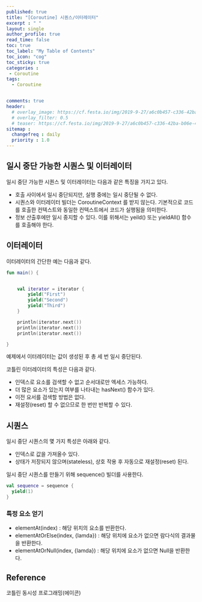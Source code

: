 ```yaml
---
published: true
title: "[Coroutine] 시퀀스/이터레이터"
excerpt : " "
layout: single
author_profile: true
read_time: false
toc: true
toc_label: "My Table of Contents"
toc_icon: "cog"
toc_sticky: true
categories :
 - Coroutine
tags: 	
  - Coroutine	


comments: true
header:
  # overlay_image: https://cf.festa.io/img/2019-9-27/a6c0b457-c336-42ba-b06e-462de90ada91.jpg
  # overlay_filter: 0.5
  # teaser: https://cf.festa.io/img/2019-9-27/a6c0b457-c336-42ba-b06e-462de90ada91.jpg
sitemap :
  changefreq : daily
  priority : 1.0
---
```


## 일시 중단 가능한 시퀀스 및 이터레이터

일시 중단 가능한 시퀀스 및 이터레이터는 다음과 같은 특징을 가지고 있다.

- 호출 사이에서 일시 중단되지만, 실행 중에는 일시 중단될 수 없다.
- 시퀀스와 이터레이터 빌더는 CoroutineContext 를 받지 않는다. 기본적으로 코드를 호출한 컨텍스트와 동일한 컨텍스트에서 코드가 실행됨을 의미한다.
- 정보 산출후에만 일시 중지할 수 있다. 이를 위해서는 yeild() 또는 yieldAll() 함수를 호출해야 한다.

## 이터레이터

이터레이터의 간단한 예는 다음과 같다.

~~~kotlin
fun main() {


    val iterator = iterator {
        yield("First")
        yield("Second")
        yield("Third")
    }

    println(iterator.next())
    println(iterator.next())
    println(iterator.next())

}
~~~

예제에서 이터레이터는 값이 생성된 후 총 세 번 일시 중단된다.

코틀린 이터레이터의 특성은 다음과 같다.

- 인덱스로 요소를 검색할 수 없고 순서대로만 엑세스 가능하다.
- 더 많은 요소가 있는지 여부를 나타내는 hasNext() 함수가 있다.
- 이전 요서를 검색할 방법은 없다.
- 재설정(reset) 할 수 없으므로 한 번만 반복할 수 있다.

## 시퀀스

일시 중단 시퀀스의 몇 가지 특성은 아래와 같다.

- 인덱스로 값을 가져올수 있다.
- 상태가 저장되지 않으며(stateless), 상호 작용 후 자동으로 재설정(reset) 된다.

일시 중단 시퀀스를 만들기 위해 sequence() 빌더를 사용한다.

~~~kotlin
val sequence = sequence {
  yield(1)
}
~~~

### 특정 요소 얻기

- elementAt(index) : 해당 위치의 요소를 반환한다.
- elementAtOrElse(index, {lamda}) : 해당 위치에 요소가 없으면 람다식의 결과물을 반환한다.
- elementAtOrNull(index, {lamda}) : 해당 위치에 요소가 없으면 Null을 반환한다.

## Reference

코틀린 동시성 프로그래밍(에이콘)